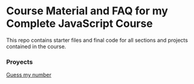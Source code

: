 # Course Material and FAQ for my Complete JavaScript Course

This repo contains starter files and final code for all sections and projects contained in the course.

### Proyects

[Guess my number](https://happycoding-guessmynumber.vercel.app/)
